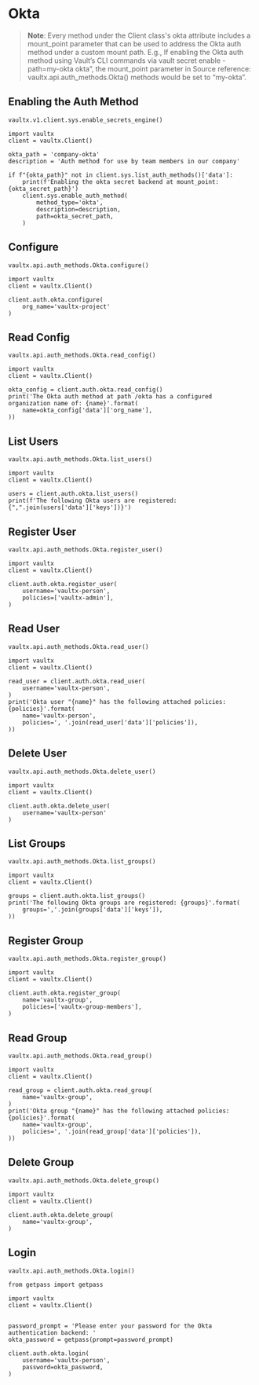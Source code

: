 # Okta

>**Note**: Every method under the Client class's okta attribute includes a mount_point parameter that can be used to address the Okta auth method under a custom mount path. E.g., If enabling the Okta auth method using Vault’s CLI commands via vault secret enable -path=my-okta okta”, the mount_point parameter in Source reference: vaultx.api.auth_methods.Okta() methods would be set to “my-okta”.

## Enabling the Auth Method

`vaultx.v1.client.sys.enable_secrets_engine()`

```python3
import vaultx
client = vaultx.Client()

okta_path = 'company-okta'
description = 'Auth method for use by team members in our company'

if f"{okta_path}" not in client.sys.list_auth_methods()['data']:
    print(f'Enabling the okta secret backend at mount_point: {okta_secret_path}')
    client.sys.enable_auth_method(
        method_type='okta',
        description=description,
        path=okta_secret_path,
    )
```

## Configure

`vaultx.api.auth_methods.Okta.configure()`

```python3
import vaultx
client = vaultx.Client()

client.auth.okta.configure(
    org_name='vaultx-project'
)
```

## Read Config

`vaultx.api.auth_methods.Okta.read_config()`

```python3
import vaultx
client = vaultx.Client()

okta_config = client.auth.okta.read_config()
print('The Okta auth method at path /okta has a configured organization name of: {name}'.format(
    name=okta_config['data']['org_name'],
))
```

## List Users

`vaultx.api.auth_methods.Okta.list_users()`

```python3
import vaultx
client = vaultx.Client()

users = client.auth.okta.list_users()
print(f'The following Okta users are registered: {",".join(users['data']['keys'])}')
```

## Register User

`vaultx.api.auth_methods.Okta.register_user()`

```python3
import vaultx
client = vaultx.Client()

client.auth.okta.register_user(
    username='vaultx-person',
    policies=['vaultx-admin'],
)
```

## Read User

`vaultx.api.auth_methods.Okta.read_user()`

```python3
import vaultx
client = vaultx.Client()

read_user = client.auth.okta.read_user(
    username='vaultx-person',
)
print('Okta user "{name}" has the following attached policies: {policies}'.format(
    name='vaultx-person',
    policies=', '.join(read_user['data']['policies']),
))
```

## Delete User

`vaultx.api.auth_methods.Okta.delete_user()`

```python3
import vaultx
client = vaultx.Client()

client.auth.okta.delete_user(
    username='vaultx-person'
)
```

## List Groups

`vaultx.api.auth_methods.Okta.list_groups()`

```python3
import vaultx
client = vaultx.Client()

groups = client.auth.okta.list_groups()
print('The following Okta groups are registered: {groups}'.format(
    groups=','.join(groups['data']['keys']),
))
```

## Register Group

`vaultx.api.auth_methods.Okta.register_group()`

```python3
import vaultx
client = vaultx.Client()

client.auth.okta.register_group(
    name='vaultx-group',
    policies=['vaultx-group-members'],
)
```

## Read Group

`vaultx.api.auth_methods.Okta.read_group()`

```python3
import vaultx
client = vaultx.Client()

read_group = client.auth.okta.read_group(
    name='vaultx-group',
)
print('Okta group "{name}" has the following attached policies: {policies}'.format(
    name='vaultx-group',
    policies=', '.join(read_group['data']['policies']),
))
```

## Delete Group

`vaultx.api.auth_methods.Okta.delete_group()`

```python3
import vaultx
client = vaultx.Client()

client.auth.okta.delete_group(
    name='vaultx-group',
)
```

## Login

`vaultx.api.auth_methods.Okta.login()`

```python3
from getpass import getpass

import vaultx
client = vaultx.Client()


password_prompt = 'Please enter your password for the Okta authentication backend: '
okta_password = getpass(prompt=password_prompt)

client.auth.okta.login(
    username='vaultx-person',
    password=okta_password,
)
```
